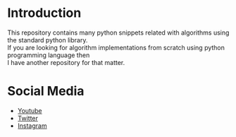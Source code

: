 # Introduction
This repository contains many python snippets related with algorithms using the standard python library.<br>
If you are looking for algorithm implementations from scratch using python programming language then<br>
I have another repository for that matter.


# Social Media
- [Youtube](https://youtube.com/Melardev)
- [Twitter](https://twitter.com/@melardev)
- [Instagram](https://instagram.com/melar_dev)